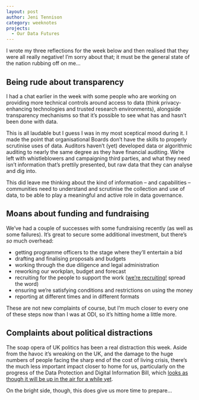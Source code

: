 ```yaml
---
layout: post
author: Jeni Tennison
category: weeknotes
projects:
  - Our Data Futures
---
```

I wrote my three reflections for the week below and then realised that they were all really negative! I’m sorry about that; it must be the general state of the nation rubbing off on me…


## Being rude about transparency

I had a chat earlier in the week with some people who are working on providing more technical controls around access to data (think privacy-enhancing technologies and trusted research environments), alongside transparency mechanisms so that it’s possible to see what has and hasn’t been done with data.

This is all laudable but I guess I was in my most sceptical mood during it. I made the point that organisational Boards don’t have the skills to properly scrutinise uses of data. Auditors haven’t (yet) developed data or algorithmic auditing to nearly the same degree as they have financial auditing. We’re left with whistleblowers and campaigning third parties, and what they need isn’t information that’s prettily presented, but raw data that they can analyse and dig into.

This did leave me thinking about the kind of information – and capabilities – communities need to understand and scrutinise the collection and use of data, to be able to play a meaningful and active role in data governance.


## Moans about funding and fundraising

We’ve had a couple of successes with some fundraising recently (as well as some failures). It’s great to secure some additional investment, but there’s _so_ much overhead:



* getting programme officers to the stage where they’ll entertain a bid
* drafting and finalising proposals and budgets
* working through the due diligence and legal administration
* reworking our workplan, budget and forecast
* recruiting for the people to support the work ([we’re recruiting!](https://connectedbydata.org/about#jobs) spread the word)
* ensuring we’re satisfying conditions and restrictions on using the money
* reporting at different times and in different formats

These are not new complaints of course, but I’m much closer to every one of these steps now than I was at ODI, so it’s hitting home a little more.


## Complaints about political distractions

The soap opera of UK politics has been a real distraction this week. Aside from the havoc it’s wreaking on the UK, and the damage to the huge numbers of people facing the sharp end of the cost of living crisis, there’s the much less important impact closer to home for us, particularly on the progress of the Data Protection and Digital Information Bill, which [looks as though it will be up in the air for a while yet](https://twitter.com/owenboswarva/status/1583095663515996162).

On the bright side, though, this does give us more time to prepare…

